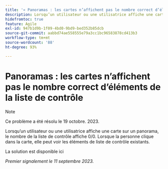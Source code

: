 ```yaml
---
title: '« Panoramas : les cartes n’affichent pas le nombre correct d’éléments de la liste de contrôle »'
description: Lorsqu’un utilisateur ou une utilisatrice affiche une carte sur un panorama, le nombre de la liste de contrôle affiche 0/0. Lorsque la personne clique dans la carte, elle peut voir les éléments de liste de contrôle existants.
hidefromtoc: true
feature: Agile
exl-id: 947b1d9b-1f09-4bd0-9bd9-bed352b85dcb
source-git-commit: aabbd74ae558555e79a3cc1bc96583878cd413b3
workflow-type: tm+mt
source-wordcount: '88'
ht-degree: 93%

---
```


# Panoramas : les cartes n’affichent pas le nombre correct d’éléments de la liste de contrôle

>[!NOTE]
>
>Ce problème a été résolu le 19 octobre. 2023.

Lorsqu’un utilisateur ou une utilisatrice affiche une carte sur un panorama, le nombre de la liste de contrôle affiche 0/0. Lorsque la personne clique dans la carte, elle peut voir les éléments de liste de contrôle existants.

La solution est disponible ici

_Premier signalement le 11 septembre 2023._
